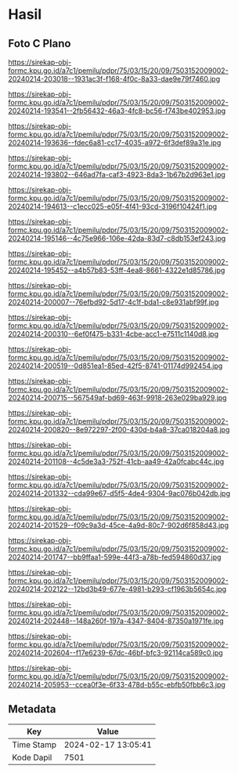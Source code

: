 # Hasil

## Foto C Plano

https://sirekap-obj-formc.kpu.go.id/a7c1/pemilu/pdpr/75/03/15/20/09/7503152009002-20240214-203018--1931ac3f-f168-4f0c-8a33-dae9e79f7460.jpg

https://sirekap-obj-formc.kpu.go.id/a7c1/pemilu/pdpr/75/03/15/20/09/7503152009002-20240214-193541--2fb56432-46a3-4fc8-bc56-f743be402953.jpg

https://sirekap-obj-formc.kpu.go.id/a7c1/pemilu/pdpr/75/03/15/20/09/7503152009002-20240214-193636--fdec6a81-cc17-4035-a972-6f3def89a31e.jpg

https://sirekap-obj-formc.kpu.go.id/a7c1/pemilu/pdpr/75/03/15/20/09/7503152009002-20240214-193802--646ad7fa-caf3-4923-8da3-1b67b2d963e1.jpg

https://sirekap-obj-formc.kpu.go.id/a7c1/pemilu/pdpr/75/03/15/20/09/7503152009002-20240214-194613--c1ecc025-e05f-4f41-93cd-3196f10424f1.jpg

https://sirekap-obj-formc.kpu.go.id/a7c1/pemilu/pdpr/75/03/15/20/09/7503152009002-20240214-195146--4c75e966-106e-42da-83d7-c8db153ef243.jpg

https://sirekap-obj-formc.kpu.go.id/a7c1/pemilu/pdpr/75/03/15/20/09/7503152009002-20240214-195452--a4b57b83-53ff-4ea8-8661-4322e1d85786.jpg

https://sirekap-obj-formc.kpu.go.id/a7c1/pemilu/pdpr/75/03/15/20/09/7503152009002-20240214-200007--76efbd92-5d17-4c1f-bda1-c8e931abf99f.jpg

https://sirekap-obj-formc.kpu.go.id/a7c1/pemilu/pdpr/75/03/15/20/09/7503152009002-20240214-200310--6ef0f475-b331-4cbe-acc1-e7511c1140d8.jpg

https://sirekap-obj-formc.kpu.go.id/a7c1/pemilu/pdpr/75/03/15/20/09/7503152009002-20240214-200519--0d851ea1-85ed-42f5-8741-01174d992454.jpg

https://sirekap-obj-formc.kpu.go.id/a7c1/pemilu/pdpr/75/03/15/20/09/7503152009002-20240214-200715--567549af-bd69-463f-9918-263e029ba929.jpg

https://sirekap-obj-formc.kpu.go.id/a7c1/pemilu/pdpr/75/03/15/20/09/7503152009002-20240214-200820--8e972297-2f00-430d-b4a8-37ca018204a8.jpg

https://sirekap-obj-formc.kpu.go.id/a7c1/pemilu/pdpr/75/03/15/20/09/7503152009002-20240214-201108--4c5de3a3-752f-41cb-aa49-42a0fcabc44c.jpg

https://sirekap-obj-formc.kpu.go.id/a7c1/pemilu/pdpr/75/03/15/20/09/7503152009002-20240214-201332--cda99e67-d5f5-4de4-9304-9ac076b042db.jpg

https://sirekap-obj-formc.kpu.go.id/a7c1/pemilu/pdpr/75/03/15/20/09/7503152009002-20240214-201529--f09c9a3d-45ce-4a9d-80c7-902d6f858d43.jpg

https://sirekap-obj-formc.kpu.go.id/a7c1/pemilu/pdpr/75/03/15/20/09/7503152009002-20240214-201747--bb9ffaa1-599e-44f3-a78b-fed594860d37.jpg

https://sirekap-obj-formc.kpu.go.id/a7c1/pemilu/pdpr/75/03/15/20/09/7503152009002-20240214-202122--12bd3b49-677e-4981-b293-cf1963b5654c.jpg

https://sirekap-obj-formc.kpu.go.id/a7c1/pemilu/pdpr/75/03/15/20/09/7503152009002-20240214-202448--148a260f-197a-4347-8404-87350a1971fe.jpg

https://sirekap-obj-formc.kpu.go.id/a7c1/pemilu/pdpr/75/03/15/20/09/7503152009002-20240214-202604--f17e6239-67dc-46bf-bfc3-92114ca589c0.jpg

https://sirekap-obj-formc.kpu.go.id/a7c1/pemilu/pdpr/75/03/15/20/09/7503152009002-20240214-205953--ccea0f3e-6f33-478d-b55c-ebfb50fbb6c3.jpg


## Metadata

| Key        | Value               |
| ---------- | ------------------- |
| Time Stamp | 2024-02-17 13:05:41 |
| Kode Dapil | 7501                |



